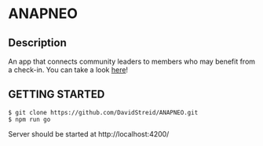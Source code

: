 # ANAPNEO

## Description
An app that connects community leaders to members who may benefit from a check-in. You can take a look [here](http://davidstreid.com/#/data/anapneo)!

## GETTING STARTED
~~~~
$ git clone https://github.com/DavidStreid/ANAPNEO.git
$ npm run go
~~~~

Server should be started at http://localhost:4200/
